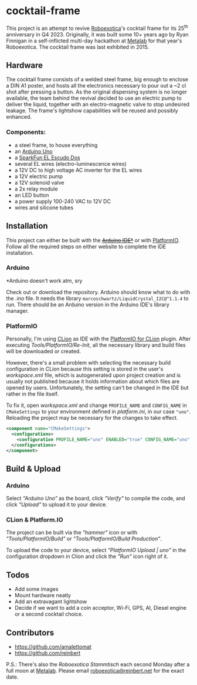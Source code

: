 # cocktail-frame
This project is an attempt to revive [Roboexotica](http://roboexotica.at/)'s cocktail frame for its 25<sup>th</sup> anniversary in Q4 2023.
Originally, it was built some 10+ years ago by Ryan Finnigan in a self-inflicted multi-day hackathon at [Metalab](https://metalab.at/) for that year's Roboexotica. The cocktail frame was last exhibited in 2015.

## Hardware
The cocktail frame consists of a welded steel frame, big enough to enclose a DIN A1 poster, and hosts all the electronics necessary to pour out a ~2 cl shot after pressing a button. As the original dispensing system is no longer available, the team behind the revival decided to use an electric pump to deliver the liquid, together with an electro-magnetic valve to stop undesired leakage. The frame's lightshow capabilities will be reused and possibly enhanced.

### Components:
* a steel frame, to house everything
* an [Arduino Uno](https://store.arduino.cc/products/arduino-uno-rev3)
* a [SparkFun EL Escudo Dos](https://www.sparkfun.com/products/retired/10878)
* several EL wires (electro-luminescence wires)
* a 12V DC to high voltage AC inverter for the EL wires
* a 12V electric pump
* a 12V solenoid valve
* a 2x relay module
* an LED button
* a power supply 100-240 VAC to 12V DC
* wires and silicone tubes 

## Installation
This project can either be built with the [~~Arduino IDE*~~](https://www.arduino.cc/en/software) or with [PlatformIO](https://docs.platformio.org/en/latest/core/installation/).
Follow all the required steps on either website to complete the IDE installation.

### Arduino
*Arduino doesn't work atm, sry

Check out or download the repository. Arduino should know what to do with the _.ino_ file.
It needs the library `marcoschwartz/LiquidCrystal_I2C@^1.1.4` to run. There should be an Arduino version in the Arduino IDE's library manager. 

### PlatformIO
Personally, I'm using [CLion](https://www.jetbrains.com/clion/) as IDE with the [PlatformIO for CLion](https://plugins.jetbrains.com/plugin/13922-platformio-for-clion) plugin. After executing _Tools/PlatformIO/Re-Init_, all the necessary library and build files will be downloaded or created. 

However, there's a small problem with selecting the necessary build configuration in CLion because this setting is stored in the user's _workspace.xml_ file, which is autogenerated upon project creation and is usually not published because it holds information about which files are opened by users. Unfortunately, the setting can't be changed in the IDE but rather in the file itself. 

To fix it, open _workspace.xml_ and change `PROFILE_NAME` and `CONFIG_NAME` in `CMakeSettings` to your environment defined in _platform.ini_, in our case `"uno"`. Reloading the project may be necessary for the changes to take effect.

```xml
<component name="CMakeSettings">
  <configurations>
    <configuration PROFILE_NAME="uno" ENABLED="true" CONFIG_NAME="uno" />
  </configurations>
</component>
```

## Build & Upload
### Arduino
Select _"Arduino Uno"_ as the board, click _"Verify"_ to compile the code, and click _"Upload"_ to upload it to your device.

### CLion & Platform.IO
The project can be built via the _"hammer"_ icon or with _"Tools/PlatformIO/Build"_ or _"Tools/PlatformIO/Build Production"_.

To upload the code to your device, select _"PlatformIO Upload | uno"_ in the configuration dropdown in Clion and click the _"Run"_ icon right of it.

## Todos
* Add some images
* Mount hardware neatly
* Add an extravagant lightshow
* Decide if we want to add a coin acceptor, Wi-Fi, GPS, AI, Diesel engine or a second cocktail choice.

## Contributors
* https://github.com/amalettomat
* https://github.com/reinbert

P.S.: There's also the _Roboexotica Stammtisch_ each second Monday after a full moon at [Metalab](https://metalab.at/). Please email [roboexotica@reinbert.net](mailto:roboexotica@reinbert.net) for the exact date.